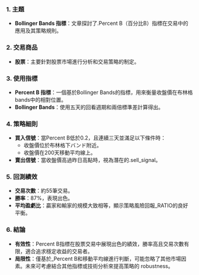 ### 1. 主題  
- **Bollinger Bands 指標**：文章探討了.Percent B（百分比B）指標在交易中的應用及其策略規則。

### 2. 交易商品  
- **股票**：主要針對股票市場進行分析和交易策略的制定。

### 3. 使用指標  
- **Percent B 指標**：一個基於Bollinger Bands的指標，用來衡量收盤價在布林格bands中的相對位置。
- **Bollinger Bands**：使用五天的回看週期和兩倍標準差計算得出。

### 4. 策略細則  
- **買入信號**：當Percent B低於0.2，且連續三天並滿足以下條件時：
  - 收盤價位於布林格下バンド附近。
  - 收盤價在200天移動平均線上。
- **賣出信號**：當收盤價高過昨日高點時，視為潛在的.sell_signal。

### 5. 回測績效  
- **交易次數**：約55筆交易。
- **勝率**：87%，表現出色。
- **平均盈虧比**：贏家和輸家的規模大致相等，顯示策略風險回報_RATIO的良好平衡。

### 6. 結論  
- **有效性**：Percent B指標在股票交易中展現出色的績效，勝率高且交易次數有限，適合追求穩定收益的交易者。
- **局限性**：僅基於_Percent B和移動平均線進行判斷，可能忽略了其他市場因素。未來可考慮結合其他指標或技術分析來提高策略的 robustness。
